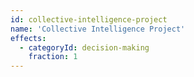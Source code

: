 ```yaml
---
id: collective-intelligence-project
name: 'Collective Intelligence Project'
effects:
  - categoryId: decision-making
    fraction: 1
---
```

